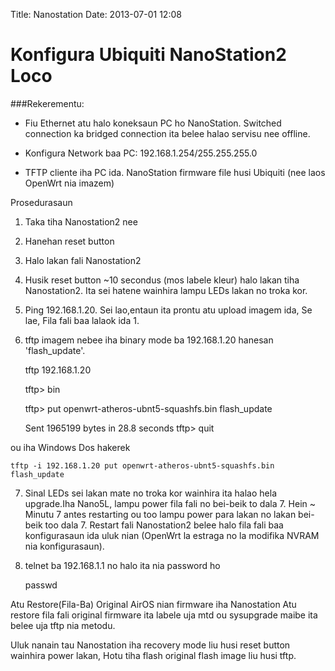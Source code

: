 Title: Nanostation
Date: 2013-07-01 12:08

Konfigura Ubiquiti NanoStation2 Loco
======================================

###Rekerementu:

+ Fiu Ethernet atu halo koneksaun PC ho NanoStation. Switched connection ka bridged connection ita belee halao servisu nee offline.

+ Konfigura Network baa  PC: 192.168.1.254/255.255.255.0
+ TFTP cliente iha PC ida.
NanoStation firmware file husi Ubiquiti (nee laos OpenWrt nia imazem)

Prosedurasaun

1. Taka tiha Nanostation2 nee

2. Hanehan reset button

3. Halo lakan fali Nanostation2

4. Husik reset button ~10 secondus (mos labele kleur) halo lakan tiha Nanostation2. Ita sei hatene wainhira lampu LEDs lakan no troka kor.

5. Ping 192.168.1.20. Sei lao,entaun ita prontu atu upload imagem ida, Se lae, Fila fali baa lalaok ida  1.

6. tftp imagem nebee iha binary mode ba 192.168.1.20 hanesan 'flash_update'.




    tftp 192.168.1.20

    tftp> bin

    tftp> put openwrt-atheros-ubnt5-squashfs.bin flash_update

    Sent 1965199 bytes in 28.8 seconds tftp> quit 



ou iha Windows Dos hakerek


    tftp -i 192.168.1.20 put openwrt-atheros-ubnt5-squashfs.bin flash_update	
    
7. Sinal LEDs sei lakan mate no troka kor wainhira ita halao hela upgrade.Iha Nano5L, lampu power fila fali no bei-beik to dala 7. Hein ~ Minutu 7 antes restarting ou too lampu power para lakan no lakan bei-beik too dala 7. Restart fali Nanostation2 belee halo fila fali baa konfigurasaun ida uluk nian (OpenWrt la estraga no la modifika NVRAM nia konfigurasaun).



8. telnet ba 192.168.1.1 no halo ita nia password ho


    passwd


Atu Restore(Fila-Ba) Original AirOS nian firmware iha Nanostation
Atu restore fila fali original firmware ita labele uja mtd ou sysupgrade maibe ita belee uja tftp nia metodu. 

Uluk nanain tau Nanostation iha recovery mode liu husi reset button wainhira power lakan, Hotu tiha flash original flash image liu husi tftp. 

